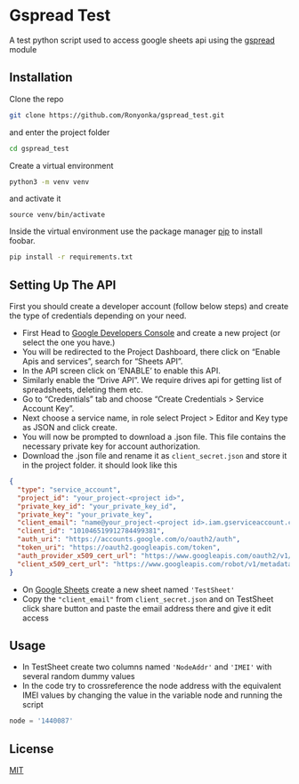 # Gspread Test
A test python script used to access google sheets api using the [gspread](https://github.com/burnash/gspread) module
## Installation
Clone the repo
```bash
git clone https://github.com/Ronyonka/gspread_test.git
```
and enter the project folder
```bash
cd gspread_test
```
Create a virtual environment
```bash
python3 -m venv venv
```
and activate it
```
source venv/bin/activate
```
Inside the virtual environment use the package manager [pip](https://pip.pypa.io/en/stable/) to install foobar.

```bash
pip install -r requirements.txt
```

## Setting Up The API
 First you should create a developer account (follow below steps) and create the type of credentials depending on your need.
* First Head to [Google Developers Console](https://console.developers.google.com) and create a new project (or select the one you have.)
* You will be redirected to the Project Dashboard, there click on “Enable Apis and services”, search for “Sheets API”.
* In the API screen click on ‘ENABLE’ to enable this API.
* Similarly enable the “Drive API”. We require drives api for getting list of spreadsheets, deleting them etc.
* Go to “Credentials” tab and choose “Create Credentials > Service Account Key”.
* Next choose a service name, in role select Project > Editor and Key type as JSON and click create.
* You will now be prompted to download a .json file. This file contains the necessary private key for account authorization.
* Download the .json file and rename it as `client_secret.json` and store it in the project folder. it should look like this
```json
{
  "type": "service_account",
  "project_id": "your_project-<project id>",
  "private_key_id": "your_private_key_id",
  "private_key": "your_private_key",
  "client_email": "name@your_project-<project id>.iam.gserviceaccount.com",
  "client_id": "101046519912784499381",
  "auth_uri": "https://accounts.google.com/o/oauth2/auth",
  "token_uri": "https://oauth2.googleapis.com/token",
  "auth_provider_x509_cert_url": "https://www.googleapis.com/oauth2/v1/certs",
  "client_x509_cert_url": "https://www.googleapis.com/robot/v1/metadata/<meta-data>.iam.gserviceaccount.com"
}
```
* On [Google Sheets](https://docs.google.com/spreadsheets/) create a new sheet named `'TestSheet'`
* Copy the `"client_email"` from  `client_secret.json` and on TestSheet click share button and paste the email address there and give it edit access
## Usage

* In TestSheet create two columns named `'NodeAddr'` and `'IMEI'` with several random dummy values
* In the code try to crossreference the node address with the equivalent IMEI values by changing the value in the variable node and running the script
```python
node = '1440087'
```

## License
[MIT](https://choosealicense.com/licenses/mit/)